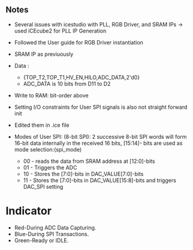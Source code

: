 ## Notes

* Several issues with icestudio with PLL, RGB Driver, and SRAM IPs -> used iCEcube2 for PLL IP Generation
* Followed the User guide for RGB Driver instantiation
* SRAM IP as previuously

* Data : 
  * {TOP_T2,TOP_T1,HV_EN,HILO,ADC_DATA,2'd0}
  * ADC_DATA is 10 bits from D11 to D2
* Write to RAM: bit-order above 

* Setting I/O constraints for User SPI signals is also not straight forward init
* Edited them in .ice file

* Modes of User SPI: (8-bit SPI): 2 successive 8-bit SPI words will form 16-bit data internally 
in the received 16 bits, [15:14]- bits are used as mode selection:(spi_mode)
  * 00 - reads the data from SRAM address at [12:0]-bits
  * 01 - Triggers the ADC
  * 10 - Stores the [7:0]-bits in DAC_VALUE[7:0]-bits
  * 11 - Stores the [7:0]-bits in DAC_VALUE[15:8]-bits and triggers DAC_SPI setting

# Indicator
* Red-During ADC Data Capturing.
* Blue-During SPI Transactions.
* Green-Ready or IDLE.
